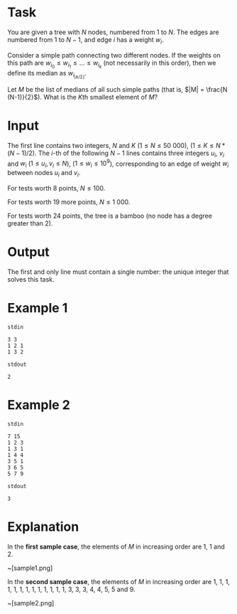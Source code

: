 
# Task

You are given a tree with $N$ nodes, numbered from $1$ to $N$. The edges are numbered from $1$ to $N-1$, and edge $i$ has a weight $w_i$. 

Consider a simple path connecting two different nodes. If the weights on this path are $w_{i_0} \leq w_{i_1} \leq \dots \leq w_{i_k}$ (not necessarily in this order), then we define its median as $w_{i_{\lfloor k / 2 \rfloor}}$.

Let $M$ be the list of medians of all such simple paths (that is, $|M| = \frac{N (N-1)}{2}$). What is the $K$th smallest element of $M$?

# Input

The first line contains two integers, $N$ and $K$ ($1 \le N \le 50\ 000$), ($1 \le K \le N * (N-1) / 2$). The $i$-th of the following $N-1$ lines contains three integers $u_i$, $v_i$ and $w_i$ ($1 \le u_i, v_i \le N$), ($1 \le w_i \le 10^9$), corresponding to an edge of weight $w_i$ between nodes $u_i$ and $v_i$.

For tests worth $8$ points, $N \le 100$.

For tests worth $19$ more points, $N \le 1\ 000$.

For tests worth $24$ points, the tree is a bamboo (no node has a degree greater than $2$).

# Output

The first and only line must contain a single number: the unique integer that solves this task.

# Example 1

`stdin`
```
3 3
1 2 1
1 3 2
```

`stdout`
```
2
```

# Example 2

`stdin`
```
7 15
1 2 3
1 3 1
1 4 4
3 5 1
3 6 5
5 7 9
```

`stdout`
```
3
```

# Explanation

In the **first sample case**, the elements of $M$ in increasing order are 1, 1 and 2.

~[sample1.png]

In the **second sample case**, the elements of $M$ in increasing order are 1, 1, 1, 1, 1, 1, 1, 1, 1, 1, 1, 1, 1, 3, 3, 3, 4, 4, 5, 5 and 9.

~[sample2.png]

